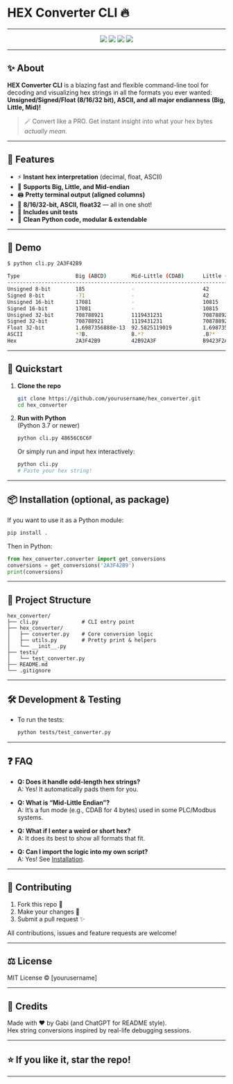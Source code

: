 
# HEX Converter CLI 🔥

---

<p align="center">
  <img src="https://img.shields.io/badge/python-3.7+-blue?logo=python">
  <img src="https://img.shields.io/badge/CLI-Easy--to--use-green">
  <img src="https://img.shields.io/badge/tests-passing-brightgreen">
  <img src="https://img.shields.io/badge/license-MIT-yellow">
</p>

---

## ✨ About

**HEX Converter CLI** is a blazing fast and flexible command-line tool for decoding and visualizing hex strings in all the formats you ever wanted:  
**Unsigned/Signed/Float (8/16/32 bit), ASCII, and all major endianness (Big, Little, Mid)!**

> 🪄 Convert like a PRO. Get instant insight into what your hex bytes *actually mean*.

---

## 🚀 Features

- ⚡ **Instant hex interpretation** (decimal, float, ASCII)
- 🔄 **Supports Big, Little, and Mid-endian**
- 🖨️ **Pretty terminal output (aligned columns)**
- 🔎 **8/16/32-bit, ASCII, float32** — all in one shot!
- 🧪 **Includes unit tests**
- 🦾 **Clean Python code, modular & extendable**

---

## 📸 Demo

```bash
$ python cli.py 2A3F42B9

Type                  Big (ABCD)        Mid-Little (CDAB)      Little (DCBA)         
------------------------------------------------------------------------------------
Unsigned 8-bit        185               -                      42                    
Signed 8-bit          -71               -                      42                    
Unsigned 16-bit       17081             -                      10815                 
Signed 16-bit         17081             -                      10815                 
Unsigned 32-bit       708788921         1119431231             708788921             
Signed 32-bit         708788921         1119431231             708788921             
Float 32-bit          1.6987356888e-13  92.5825119019          1.6987356888e-13      
ASCII                 *?B.              B.*?                   .B?*                  
Hex                   2A3F42B9          42B92A3F               B9423F2A              
```

---

## 🏁 Quickstart

1. **Clone the repo**

    ```bash
    git clone https://github.com/yourusername/hex_converter.git
    cd hex_converter
    ```

2. **Run with Python**  
   (Python 3.7 or newer)

    ```bash
    python cli.py 48656C6C6F
    ```

    Or simply run and input hex interactively:

    ```bash
    python cli.py
    # Paste your hex string!
    ```

---

## 📦 Installation (optional, as package)

If you want to use it as a Python module:

```bash
pip install .
```

Then in Python:

```python
from hex_converter.converter import get_conversions
conversions = get_conversions('2A3F42B9')
print(conversions)
```

---

## 🧩 Project Structure

```
hex_converter/
├── cli.py              # CLI entry point
├── hex_converter/
│   ├── converter.py    # Core conversion logic
│   ├── utils.py        # Pretty print & helpers
│   └── __init__.py
├── tests/
│   └── test_converter.py
├── README.md
└── .gitignore
```

---

## 🛠️ Development & Testing

- To run the tests:
    ```bash
    python tests/test_converter.py
    ```

---

## ❓ FAQ

- **Q: Does it handle odd-length hex strings?**  
  A: Yes! It automatically pads them for you.

- **Q: What is “Mid-Little Endian”?**  
  A: It’s a fun mode (e.g., CDAB for 4 bytes) used in some PLC/Modbus systems.

- **Q: What if I enter a weird or short hex?**  
  A: It does its best to show all formats that fit.

- **Q: Can I import the logic into my own script?**  
  A: Yes! See [Installation](#installation-optional-as-package).

---

## 🤝 Contributing

1. Fork this repo 🍴  
2. Make your changes 🚀  
3. Submit a pull request ✨

All contributions, issues and feature requests are welcome!

---

## ⚖️ License

MIT License © [yourusername]

---

## 🙏 Credits

Made with ❤️ by Gabi (and ChatGPT for README style).  
Hex string conversions inspired by real-life debugging sessions.

---

## ⭐ If you like it, star the repo!

---
